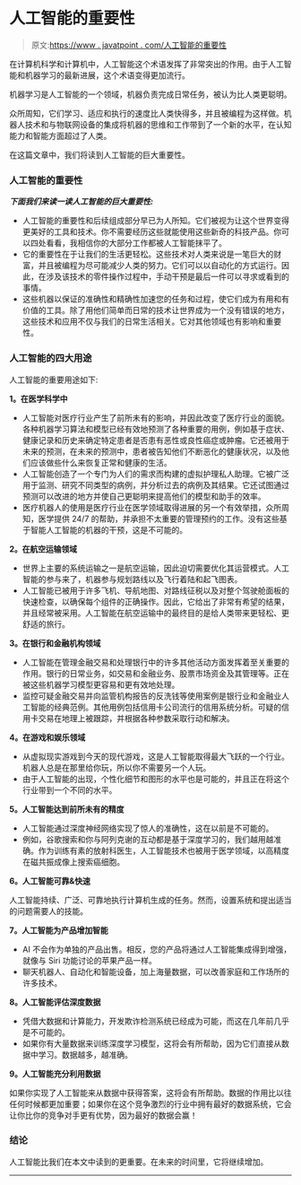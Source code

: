 # 人工智能的重要性

> 原文:[https://www . javatpoint . com/人工智能的重要性](https://www.javatpoint.com/importance-of-artificial-intelligence)

在计算机科学和计算机中，人工智能这个术语发挥了非常突出的作用。由于人工智能和机器学习的最新进展，这个术语变得更加流行。

机器学习是人工智能的一个领域，机器负责完成日常任务，被认为比人类更聪明。

众所周知，它们学习、适应和执行的速度比人类快得多，并且被编程为这样做。机器人技术和与物联网设备的集成将机器的思维和工作带到了一个新的水平，在认知能力和智能方面超过了人类。

在这篇文章中，我们将读到人工智能的巨大重要性。

### 人工智能的重要性

***下面我们来读一读人工智能的巨大重要性:***

*   人工智能的重要性和后续组成部分早已为人所知。它们被视为让这个世界变得更美好的工具和技术。你不需要经历这些就能使用这些新奇的科技产品。你可以四处看看，我相信你的大部分工作都被人工智能抹平了。
*   它的重要性在于让我们的生活更轻松。这些技术对人类来说是一笔巨大的财富，并且被编程为尽可能减少人类的努力。它们可以以自动化的方式运行。因此，在涉及该技术的零件操作过程中，手动干预是最后一件可以寻求或看到的事情。
*   这些机器以保证的准确性和精确性加速您的任务和过程，使它们成为有用和有价值的工具。除了用他们简单而日常的技术让世界成为一个没有错误的地方，这些技术和应用不仅与我们的日常生活相关。它对其他领域也有影响和重要性。

### 人工智能的四大用途

人工智能的重要用途如下:

**1。在医学科学中**

*   人工智能对医疗行业产生了前所未有的影响，并因此改变了医疗行业的面貌。各种机器学习算法和模型已经有效地预测了各种重要的用例，例如基于症状、健康记录和历史来确定特定患者是否患有恶性或良性癌症或肿瘤。它还被用于未来的预测，在未来的预测中，患者被告知他们不断恶化的健康状况，以及他们应该做些什么来恢复正常和健康的生活。
*   人工智能创造了一个专门为人们的需求而构建的虚拟护理私人助理。它被广泛用于监测、研究不同类型的病例，并分析过去的病例及其结果。它还试图通过预测可以改进的地方并使自己更聪明来提高他们的模型和助手的效率。
*   医疗机器人的使用是医疗行业在医学领域取得进展的另一个有效举措，众所周知，医学提供 24/7 的帮助，并承担不太重要的管理预约的工作。没有这些基于智能人工智能的机器的干预，这是不可能的。

**2。在航空运输领域**

*   世界上主要的系统运输之一是航空运输，因此迫切需要优化其运营模式。人工智能的参与来了，机器参与规划路线以及飞行着陆和起飞图表。
*   人工智能已被用于许多飞机、导航地图、对路线征税以及对整个驾驶舱面板的快速检查，以确保每个组件的正确操作。因此，它给出了非常有希望的结果，并且经常被采用。人工智能在航空运输中的最终目的是给人类带来更轻松、更舒适的旅行。

**3。在银行和金融机构领域**

*   人工智能在管理金融交易和处理银行中的许多其他活动方面发挥着至关重要的作用。银行的日常业务，如交易和金融业务、股票市场资金及其管理等。正在被这些机器学习模型更容易和更有效地处理。
*   监控可疑金融交易并向监管机构报告的反洗钱等使用案例是银行业和金融业人工智能的经典范例。其他用例包括信用卡公司流行的信用系统分析。可疑的信用卡交易在地理上被跟踪，并根据各种参数采取行动和解决。

**4。在游戏和娱乐领域**

*   从虚拟现实游戏到今天的现代游戏，这是人工智能取得最大飞跃的一个行业。机器人总是在那里给你玩，所以你不需要另一个人玩。
*   由于人工智能的出现，个性化细节和图形的水平也是可能的，并且正在将这个行业带到一个不同的水平。

**5。人工智能达到前所未有的精度**

*   人工智能通过深度神经网络实现了惊人的准确性，这在以前是不可能的。
*   例如，谷歌搜索和你与阿列克谢的互动都是基于深度学习的，我们越用越准确。作为训练有素的放射科医生，人工智能技术也被用于医学领域，以高精度在磁共振成像上搜索癌细胞。

**6。人工智能可靠&快速**

人工智能持续、广泛、可靠地执行计算机生成的任务。然而，设置系统和提出适当的问题需要人的技能。

**7。人工智能为产品增加智能**

*   AI 不会作为单独的产品出售。相反，您的产品将通过人工智能集成得到增强，就像与 Siri 功能讨论的苹果产品一样。
*   聊天机器人、自动化和智能设备，加上海量数据，可以改善家庭和工作场所的许多技术。

**8。人工智能评估深度数据**

*   凭借大数据和计算能力，开发欺诈检测系统已经成为可能，而这在几年前几乎是不可能的。
*   如果你有大量数据来训练深度学习模型，这将会有所帮助，因为它们直接从数据中学习。数据越多，越准确。

**9。人工智能充分利用数据**

如果你实现了人工智能来从数据中获得答案，这将会有所帮助。数据的作用比以往任何时候都更加重要；如果你在这个竞争激烈的行业中拥有最好的数据系统，它会让你比你的竞争对手更有优势，因为最好的数据会赢！

### 结论

人工智能比我们在本文中读到的更重要。在未来的时间里，它将继续增加。

* * *